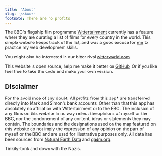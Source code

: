 ```yaml
---
title: 'About'
slug: '/about'
footnote: There are no profits
---
```


The BBC's flagship film programme [Wittertainment](https://www.bbc.co.uk/wittertainment) currently has a feature where they are curating a list of films for every country in the world. This simple website keeps track of the list, and was a good excuse for [me](https://tcbegley.com) to practice my web development skills.

You might also be interested in our bitter rival [witterworld.com](https://witterworld.com).

This website is open source, help me make it better on [GitHub](https://github.com/tcbegley/witter-maps)! Or if you like feel free to take the code and make your own version.

## Disclaimer

For the avoidance of any doubt: All profits from this app\* are transferred directly into Mark and Simon's bank accounts. Other than that this app has absolutely no affiliation with Wittertainment or to the BBC. The inclusion of any films on this website in no way reflect the opinions of myself or the BBC, nor the condonement of any content, ideas or statements they may contain. The boundaries and the designations used on the map featured on this website do not imply the expression of any opinion on the part of myself or the BBC and are used for illustrative purposes only. All data has been sourced from [Natural Earth Data](http://www.naturalearthdata.com/) and [gadm.org](https://gadm.org/).

Tinkity-tonk and down with the Nazis.
